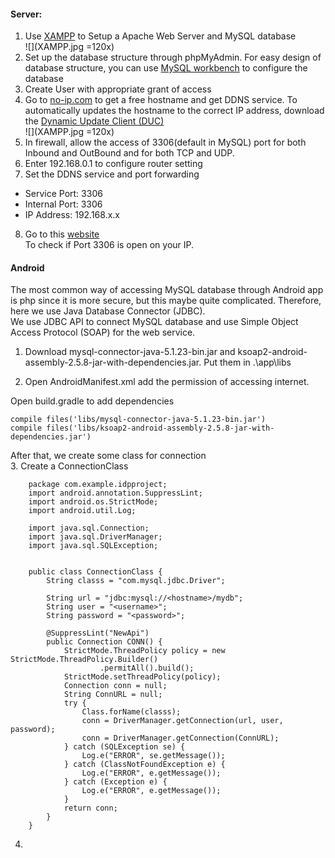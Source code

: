 #### Server:  
1. Use [XAMPP](https://www.apachefriends.org/index.html) to Setup a Apache Web Server and MySQL database  
![](XAMPP.jpg =120x) 
2. Set up the database structure through phpMyAdmin. For easy design of database structure, you can use [MySQL workbench](https://www.mysql.com/products/workbench/) to configure the database  
3. Create User with appropriate grant of access  
4. Go to [no-ip.com](https://www.noip.com/) to get a free hostname and get DDNS service. To automatically updates the hostname to the correct IP address, download the [Dynamic Update Client (DUC)](https://my.noip.com/#!/dynamic-dns/duc)  
![](XAMPP.jpg =120x) 
5. In firewall, allow the access of 3306(default in MySQL) port for both Inbound and OutBound and for both TCP and UDP.  
6. Enter 192.168.0.1 to configure router setting  
7. Set the DDNS service and port forwarding  
- Service Port: 3306  
- Internal Port: 3306  
- IP Address: 192.168.x.x  
8. Go to this [website](https://www.yougetsignal.com/tools/open-ports/)  
To check if Port 3306 is open on your IP.  

#### Android
The most common way of accessing MySQL database through Android app is php since it is more secure, but this maybe quite complicated. Therefore, here we use Java Database Connector (JDBC).  
We use JDBC API to connect MySQL database and use Simple Object Access Protocol (SOAP) for the web service.  
1. Download mysql-connector-java-5.1.23-bin.jar and ksoap2-android-assembly-2.5.8-jar-with-dependencies.jar. Put them in  .\app\libs  
2. Open AndroidManifest.xml add the permission of accessing internet.  

    <uses-permission android:name="android.permission.INTERNET" />

Open build.gradle to add dependencies
    
    compile files('libs/mysql-connector-java-5.1.23-bin.jar')
    compile files('libs/ksoap2-android-assembly-2.5.8-jar-with-dependencies.jar')  

After that, we create some class for connection  
3. Create a ConnectionClass  
	
		package com.example.idpproject;
		import android.annotation.SuppressLint;
		import android.os.StrictMode;
		import android.util.Log;
		
		import java.sql.Connection;
		import java.sql.DriverManager;
		import java.sql.SQLException;
		

		public class ConnectionClass {
		    String classs = "com.mysql.jdbc.Driver";
		
		    String url = "jdbc:mysql://<hostname>/mydb";
		    String user = "<username>";
		    String password = "<password>";

		    @SuppressLint("NewApi")
		    public Connection CONN() {
		        StrictMode.ThreadPolicy policy = new StrictMode.ThreadPolicy.Builder()
		                .permitAll().build();
		        StrictMode.setThreadPolicy(policy);
		        Connection conn = null;
		        String ConnURL = null;
		        try {
		            Class.forName(classs);
		            conn = DriverManager.getConnection(url, user, password);
		            conn = DriverManager.getConnection(ConnURL);
		        } catch (SQLException se) {
		            Log.e("ERROR", se.getMessage());
		        } catch (ClassNotFoundException e) {
		            Log.e("ERROR", e.getMessage());
		        } catch (Exception e) {
		            Log.e("ERROR", e.getMessage());
		        }
		        return conn;
		    }
		}

4. 

